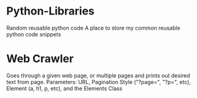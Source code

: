 # Python-Libraries
Random reusable python code
A place to store my common reusable python code snippets

# Web Crawler
Goes through a given web page, or multiple pages and prints out desired text from page.
Parameters: URL, Pagination Style ("?page=", "?p=", etc), Element (a, h1, p, etc), and the Elements Class
